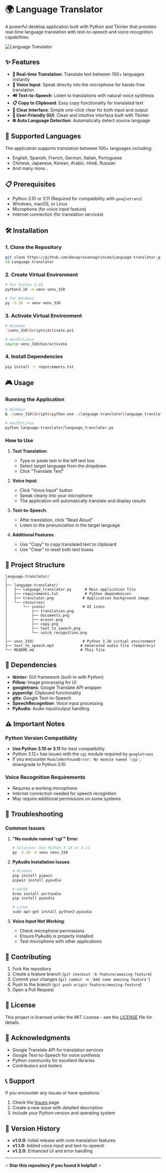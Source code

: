 # 🌍 Language Translator

A powerful desktop application built with Python and Tkinter that provides real-time language translation with text-to-speech and voice recognition capabilities.

![Language Translator](language-translator/translator.png)

## ✨ Features

- **🔄 Real-time Translation**: Translate text between 100+ languages instantly
- **🎤 Voice Input**: Speak directly into the microphone for hands-free translation
- **🔊 Text-to-Speech**: Listen to translations with natural voice synthesis
- **📋 Copy to Clipboard**: Easy copy functionality for translated text
- **🧹 Clear Interface**: Simple one-click clear for both input and output
- **🎨 User-Friendly GUI**: Clean and intuitive interface built with Tkinter
- **🌐 Auto Language Detection**: Automatically detect source language

## 🚀 Supported Languages

The application supports translation between 100+ languages including:
- English, Spanish, French, German, Italian, Portuguese
- Chinese, Japanese, Korean, Arabic, Hindi, Russian
- And many more...

## 📋 Prerequisites

- Python 3.10 or 3.11 (Required for compatibility with `googletrans`)
- Windows, macOS, or Linux
- Microphone (for voice input feature)
- Internet connection (for translation services)

## 🛠️ Installation

### 1. Clone the Repository
```bash
git clone https://github.com/devaprasannaprincem/Language-translator.git
cd Language-translator
```

### 2. Create Virtual Environment
```bash
# For Python 3.10
python3.10 -m venv venv_310

# For Windows
py -3.10 -m venv venv_310
```

### 3. Activate Virtual Environment
```bash
# Windows
.\venv_310\Scripts\Activate.ps1

# macOS/Linux
source venv_310/bin/activate
```

### 4. Install Dependencies
```bash
pip install -r requirements.txt
```

## 🎮 Usage

### Running the Application
```bash
# Windows
& .\venv_310\Scripts\python.exe .\language-translator\language_translator.py

# macOS/Linux
python language-translator/language_translator.py
```

### How to Use

1. **Text Translation**:
   - Type or paste text in the left text box
   - Select target language from the dropdown
   - Click "Translate Text"

2. **Voice Input**:
   - Click "Voice Input" button
   - Speak clearly into your microphone
   - The application will automatically translate and display results

3. **Text-to-Speech**:
   - After translation, click "Read Aloud"
   - Listen to the pronunciation in the target language

4. **Additional Features**:
   - Use "Copy" to copy translated text to clipboard
   - Use "Clear" to reset both text boxes

## 📁 Project Structure

```
language-translator/
│
├── language-translator/
│   ├── language_translator.py      # Main application file
│   ├── requirements.txt            # Python dependencies
│   ├── translator.png             # Application background image
│   └── resources/
│       └── icons/                 # UI icons
│           ├── translation.png
│           ├── documents.png
│           ├── eraser.png
│           ├── copy.png
│           ├── text_to_speech.png
│           └── voice_recognition.png
│
├── venv_310/                      # Python 3.10 virtual environment
├── text_to_speech.mp3            # Generated audio file (temporary)
└── README.md                     # This file
```

## 🔧 Dependencies

- **tkinter**: GUI framework (built-in with Python)
- **Pillow**: Image processing for UI
- **googletrans**: Google Translate API wrapper
- **pyperclip**: Clipboard functionality
- **gtts**: Google Text-to-Speech
- **SpeechRecognition**: Voice input processing
- **PyAudio**: Audio input/output handling

## ⚠️ Important Notes

### Python Version Compatibility
- **Use Python 3.10 or 3.11** for best compatibility
- Python 3.12+ has issues with the `cgi` module required by `googletrans`
- If you encounter `ModuleNotFoundError: No module named 'cgi'`, downgrade to Python 3.10

### Voice Recognition Requirements
- Requires a working microphone
- Internet connection needed for speech recognition
- May require additional permissions on some systems

## 🐛 Troubleshooting

### Common Issues

1. **"No module named 'cgi'" Error**:
   ```bash
   # Solution: Use Python 3.10 or 3.11
   py -3.10 -m venv venv_310
   ```

2. **PyAudio Installation Issues**:
   ```bash
   # Windows
   pip install pipwin
   pipwin install pyaudio
   
   # macOS
   brew install portaudio
   pip install pyaudio
   
   # Linux
   sudo apt-get install python3-pyaudio
   ```

3. **Voice Input Not Working**:
   - Check microphone permissions
   - Ensure PyAudio is properly installed
   - Test microphone with other applications

## 🤝 Contributing

1. Fork the repository
2. Create a feature branch (`git checkout -b feature/amazing-feature`)
3. Commit your changes (`git commit -m 'Add some amazing feature'`)
4. Push to the branch (`git push origin feature/amazing-feature`)
5. Open a Pull Request

## 📝 License

This project is licensed under the MIT License - see the [LICENSE](LICENSE) file for details.

## 🙏 Acknowledgments

- Google Translate API for translation services
- Google Text-to-Speech for voice synthesis
- Python community for excellent libraries
- Contributors and testers

## 📞 Support

If you encounter any issues or have questions:
1. Check the [Issues](https://github.com/devaprasannaprincem/Language-translator/issues) page
2. Create a new issue with detailed description
3. Include your Python version and operating system

## 🔄 Version History

- **v1.0.0**: Initial release with core translation features
- **v1.1.0**: Added voice input and text-to-speech
- **v1.2.0**: Enhanced UI and error handling

---

⭐ **Star this repository if you found it helpful!** ⭐
#

